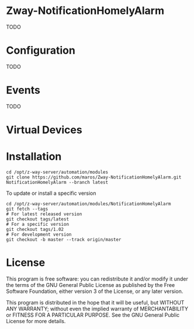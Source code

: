 # Zway-NotificationHomelyAlarm

TODO

# Configuration

TODO

# Events

TODO

# Virtual Devices

# Installation

```shell
cd /opt/z-way-server/automation/modules
git clone https://github.com/maros/Zway-NotificationHomelyAlarm.git NotificationHomelyAlarm --branch latest
```

To update or install a specific version
```shell
cd /opt/z-way-server/automation/modules/NotificationHomelyAlarm
git fetch --tags
# For latest released version
git checkout tags/latest
# For a specific version
git checkout tags/1.02
# For development version
git checkout -b master --track origin/master
```

# License

This program is free software: you can redistribute it and/or modify
it under the terms of the GNU General Public License as published by
the Free Software Foundation, either version 3 of the License, or any 
later version.

This program is distributed in the hope that it will be useful,
but WITHOUT ANY WARRANTY; without even the implied warranty of
MERCHANTABILITY or FITNESS FOR A PARTICULAR PURPOSE. See the
GNU General Public License for more details.

